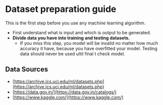 # Dataset preparation guide

This is the first step before you use any machine learning algorithm.

- First understand what is input and which is output to be generated.
- **Divide data you have into training and testing datasets.**
    - If you miss this step, you model will be invalid no matter how much accuracy it have,
      because you have overfitted your model. Testing data should never be used ultil final
      t check model.

## Data Sources

- [https://archive.ics.uci.edu/ml/datasets.php](https://archive.ics.uci.edu/ml/datasets.php)
- [https://data.gov.in/](https://data.gov.in/catalogs/)
- [https://www.kaggle.com/](https://www.kaggle.com/)